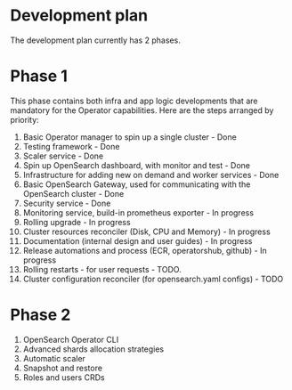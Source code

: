 # Development plan
The development plan currently has 2 phases.

# Phase 1
This phase contains both infra and app logic developments that are mandatory for the Operator capabilities.
Here are the steps arranged by priority:
1. Basic Operator manager to spin up a single cluster - Done
2. Testing framework - Done
3. Scaler service - Done
4. Spin up OpenSearch dashboard, with monitor and test - Done
5. Infrastructure for adding new on demand and worker services - Done
6. Basic OpenSearch Gateway, used for communicating with the OpenSearch cluster - Done
7. Security service - Done
8. Monitoring service, build-in prometheus exporter - In progress
9. Rolling upgrade - In progress
10. Cluster resources reconciler (Disk, CPU and Memory) - In progress
11. Documentation (internal design and user guides) - In progress
12. Release automations and process (ECR, operatorshub, github) - In progress
13. Rolling restarts - for user requests - TODO.
15. Cluster configuration reconciler (for opensearch.yaml configs) - TODO

# Phase 2
1. OpenSearch Operator CLI
2. Advanced shards allocation strategies
3. Automatic scaler
4. Snapshot and restore
5. Roles and users CRDs
